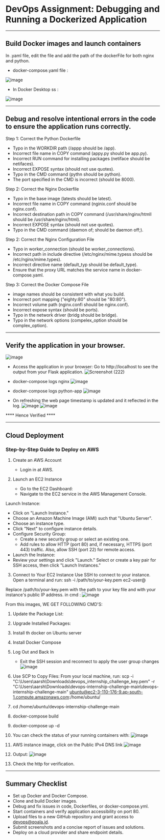 # DevOps Assignment: Debugging and Running a Dockerized Application


***********

## Build Docker images and launch containers
In .yaml file, edit the file and add the path of the dockerFile for both nginx and python.

- docker-compose.yaml file :
  
![image](https://github.com/user-attachments/assets/464b26fd-e98b-47f2-9ef0-768130e60b17)

- In Docker Desktop ss :
  
![image](https://github.com/user-attachments/assets/2f60a235-21a4-4e90-8a6f-08b938dc9c1c)
***********

## Debug and resolve intentional errors in the code to ensure the application runs correctly.
Step 1: Correct the Python Dockerfile
- Typo in the WORKDIR path (/appp should be /app).
- Incorrect file name in COPY command (appy.py should be app.py).
- Incorrect RUN command for installing packages (netiface should be netifaces).
- Incorrect EXPOSE syntax (should not use quotes).
- Typo in the CMD command (pythn should be python).
- The port specified in the CMD is incorrect (should be 8000).

Step 2: Correct the Nginx Dockerfile
- Typo in the base image (latests should be latest).
- Incorrect file name in COPY command (nginix.conf should be nginx.conf).
- Incorrect destination path in COPY command (/usr/share/nginx/htmll should be /usr/share/nginx/html).
- Incorrect EXPOSE syntax (should not use quotes).
- Typo in the CMD command (daemon of; should be daemon off;).

Step 2: Correct the Nginx Configuration File
- Typo in worker_connection (should be worker_connections).
- Incorrect path in include directive (/etc/nginx/mime.typess should be /etc/nginx/mime.types).
- Incorrect directive name (default_typ should be default_type).
- Ensure that the proxy URL matches the service name in docker-compose.yaml.

Step 3: Correct the Docker Compose File
- image names should be consistent with what you build.
- Incorrect port mapping ("eighty:80" should be "80:80").
- Incorrect volume path (nginx.confi should be nginx.conf).
- Incorrect expose syntax (should be ports).
- Typo in the network driver (bridg should be bridge).
- Typo in the network options (compelex_option should be complex_option).
***********

## Verify the application in your browser.
![image](https://github.com/user-attachments/assets/5e907170-b629-4320-90b7-bd58f418e834)

- Access the application in your browser:
   Go to http://localhost to see the output from your Flask application.
![Screenshot (222)](https://github.com/user-attachments/assets/776cec7f-cb8b-45dd-9509-a763d6df5419)

- docker-compose logs nginx 
![image](https://github.com/user-attachments/assets/d09d9798-fbf2-43dd-9ff3-1f0f5313cd43)

- docker-compose logs python-app
![image](https://github.com/user-attachments/assets/57d939a6-5a60-4e16-abbe-07e3ccc691b2)

- On refreshing the web page timestamp is updated and it reflected in the log.
![image](https://github.com/user-attachments/assets/27ec6a5f-e30f-4f08-9bbb-de7641273102)
![image](https://github.com/user-attachments/assets/28cc2af3-62ff-439f-9a03-5ab7ec416b9d)

**** Hence Verified ****
***********

## Cloud Deployment
### Step-by-Step Guide to Deploy on AWS
1. Create an AWS Account
   - Login in at AWS.

2. Launch an EC2 Instance
   - Go to the EC2 Dashboard:
   - Navigate to the EC2 service in the AWS Management Console.

Launch Instance:
- Click on "Launch Instance."
- Choose an Amazon Machine Image (AMI) such that "Ubuntu Server".
- Choose an instance type.
- Click "Next" to configure instance details.
- Configure Security Group:
   - Create a new security group or select an existing one.
   - Add rules to allow HTTP (port 80) and, if necessary, HTTPS (port 443) traffic. Also, allow SSH (port 22) for remote access.
- Launch the Instance:
- Review your settings and click "Launch."
Select or create a key pair for SSH access, then click "Launch Instances."

3. Connect to Your EC2 Instance
Use SSH to connect to your instance. Open a terminal and run:
      ssh -i /path/to/your-key.pem ec2-user@<your-ec2-public-ip>

Replace /path/to/your-key.pem with the path to your key file and <your-ec2-public-ip> with your instance's public IP address.
in cmd :
![image](https://github.com/user-attachments/assets/43a3843e-72e3-4265-adab-ad9d4ebca0dc)

From this images, WE GET FOLLOWING CMD'S:
   1. Update the Package List:
   2. Upgrade Installed Packages:
   3. Install th docker on Ubuntu server
   4. Install Docker Compose
   5. Log Out and Back In
      - Exit the SSH session and reconnect to apply the user group changes
![image](https://github.com/user-attachments/assets/30302863-679e-4fd8-8385-3320d43d25cc)

   6. Use SCP to Copy Files: From your local machine, run:
         scp -i "C:\Users\aarsh\Downloads\devops_internship_challenge_key.pem" -r "C:\Users\aarsh\Downloads\devops-internship-challenge-main\devops-internship-challenge-main" ubuntu@ec2-3-110-176-9.ap-south-1.compute.amazonaws.com:/home/ubuntu/
   7.  cd /home/ubuntu/devops-internship-challenge-main
   8.  docker-compose build
   9.  docker-compose up -d
   10.  You can check the status of your running containers with:
![image](https://github.com/user-attachments/assets/46c96a46-b268-4575-86df-bca7277aa73f)
   11. AWS instance image, click on the Public IPv4 DNS link 
       ![image](https://github.com/user-attachments/assets/f6f94503-3788-46a0-b47f-e01d35a6e2b9)
   12. Output:
       ![image](https://github.com/user-attachments/assets/cdcbf631-27c5-44cd-bbf6-231668c72db3)
   13. Check the http for verification.
 *******************************************
## Summary Checklist
- Set up Docker and Docker Compose.
- Clone and build Docker images.
- Debug and fix issues in code, Dockerfiles, or docker-compose.yml.
- Start containers and verify application accessibility on port 80.
- Upload files to a new GitHub repository and grant access to devops@qoala.id.
- Submit screenshots and a concise report of issues and solutions.
- Deploy on a cloud provider and share endpoint details.
